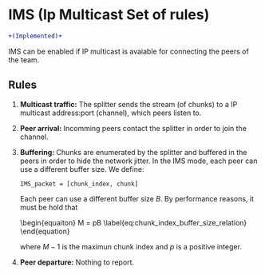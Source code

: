 IMS (Ip Multicast Set of rules)
===============================

```diff
+(Implemented)+
```

IMS can be enabled if IP multicast is avaiable for connecting the peers
of the team.

Rules
-----

1.  **Multicast traffic:** The splitter sends the stream (of chunks) to a IP multicast
    address:port (channel), which peers listen to.

2.  **Peer arrival:** Incomming peers contact the splitter in order to join the channel.

3.  **Buffering:** Chunks are enumerated by the splitter and buffered
    in the peers in order to hide the network jitter. In the IMS mode,
    each peer can use a different buffer size. We define:

        IMS_packet = [chunk_index, chunk]

    Each peer can use a different buffer size $B$. By performance
    reasons, it must be hold that

    \begin{equaiton}
      M = pB
      \label{eq:chunk_index_buffer_size_relation}
    \end{equation}

    where $M-1$ is the maximun chunk index and $p$ is a
    positive integer.

4.  **Peer departure:** Nothing to report. 
